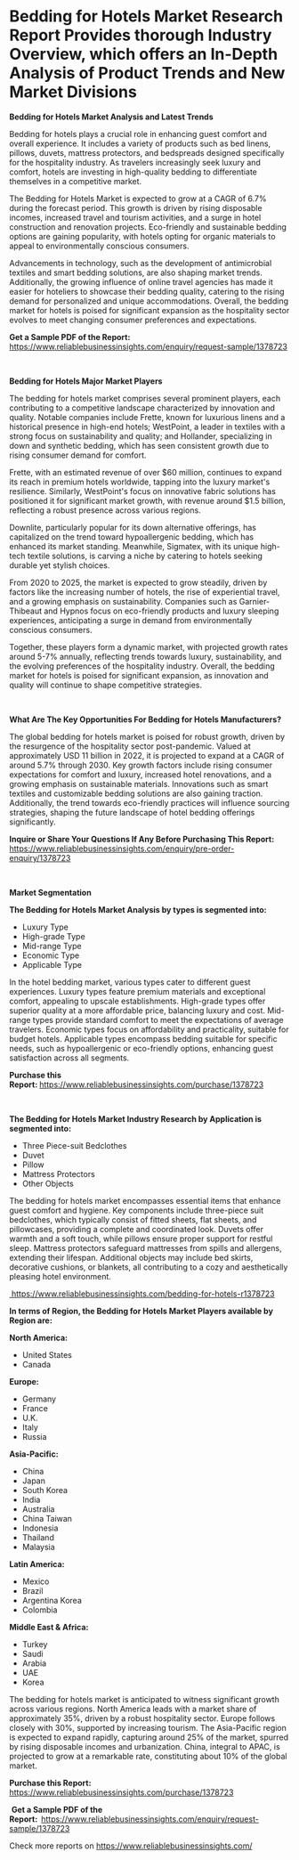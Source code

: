 <p><h1>Bedding for Hotels Market Research Report Provides thorough Industry Overview, which offers an In-Depth Analysis of Product Trends and New Market Divisions</h1></p><p><strong>Bedding for Hotels Market Analysis and Latest Trends</strong></p>
<p><p>Bedding for hotels plays a crucial role in enhancing guest comfort and overall experience. It includes a variety of products such as bed linens, pillows, duvets, mattress protectors, and bedspreads designed specifically for the hospitality industry. As travelers increasingly seek luxury and comfort, hotels are investing in high-quality bedding to differentiate themselves in a competitive market.</p><p>The Bedding for Hotels Market is expected to grow at a CAGR of 6.7% during the forecast period. This growth is driven by rising disposable incomes, increased travel and tourism activities, and a surge in hotel construction and renovation projects. Eco-friendly and sustainable bedding options are gaining popularity, with hotels opting for organic materials to appeal to environmentally conscious consumers.</p><p>Advancements in technology, such as the development of antimicrobial textiles and smart bedding solutions, are also shaping market trends. Additionally, the growing influence of online travel agencies has made it easier for hoteliers to showcase their bedding quality, catering to the rising demand for personalized and unique accommodations. Overall, the bedding market for hotels is poised for significant expansion as the hospitality sector evolves to meet changing consumer preferences and expectations.</p></p>
<p><strong>Get a Sample PDF of the Report:&nbsp;</strong> <a href="https://www.reliablebusinessinsights.com/enquiry/request-sample/1378723?utm_campaign=2302&utm_medium=2&utm_source=Github&utm_content=ia&utm_term=04042025&utm_id=bedding-for-hotels">https://www.reliablebusinessinsights.com/enquiry/request-sample/1378723</a></p>
<p>&nbsp;</p>
<p><strong>Bedding for Hotels Major Market Players</strong></p>
<p><p>The bedding for hotels market comprises several prominent players, each contributing to a competitive landscape characterized by innovation and quality. Notable companies include Frette, known for luxurious linens and a historical presence in high-end hotels; WestPoint, a leader in textiles with a strong focus on sustainability and quality; and Hollander, specializing in down and synthetic bedding, which has seen consistent growth due to rising consumer demand for comfort.</p><p>Frette, with an estimated revenue of over $60 million, continues to expand its reach in premium hotels worldwide, tapping into the luxury market's resilience. Similarly, WestPoint's focus on innovative fabric solutions has positioned it for significant market growth, with revenue around $1.5 billion, reflecting a robust presence across various regions.</p><p>Downlite, particularly popular for its down alternative offerings, has capitalized on the trend toward hypoallergenic bedding, which has enhanced its market standing. Meanwhile, Sigmatex, with its unique high-tech textile solutions, is carving a niche by catering to hotels seeking durable yet stylish choices.</p><p>From 2020 to 2025, the market is expected to grow steadily, driven by factors like the increasing number of hotels, the rise of experiential travel, and a growing emphasis on sustainability. Companies such as Garnier-Thibeaut and Hypnos focus on eco-friendly products and luxury sleeping experiences, anticipating a surge in demand from environmentally conscious consumers.</p><p>Together, these players form a dynamic market, with projected growth rates around 5-7% annually, reflecting trends towards luxury, sustainability, and the evolving preferences of the hospitality industry. Overall, the bedding market for hotels is poised for significant expansion, as innovation and quality will continue to shape competitive strategies.</p></p>
<p>&nbsp;</p>
<p><strong>What Are The Key Opportunities For Bedding for Hotels Manufacturers?</strong></p>
<p><p>The global bedding for hotels market is poised for robust growth, driven by the resurgence of the hospitality sector post-pandemic. Valued at approximately USD 11 billion in 2022, it is projected to expand at a CAGR of around 5.7% through 2030. Key growth factors include rising consumer expectations for comfort and luxury, increased hotel renovations, and a growing emphasis on sustainable materials. Innovations such as smart textiles and customizable bedding solutions are also gaining traction. Additionally, the trend towards eco-friendly practices will influence sourcing strategies, shaping the future landscape of hotel bedding offerings significantly.</p></p>
<p><strong>Inquire or Share Your Questions If Any Before Purchasing This Report:</strong> <a href="https://www.reliablebusinessinsights.com/enquiry/pre-order-enquiry/1378723?utm_campaign=2302&utm_medium=2&utm_source=Github&utm_content=ia&utm_term=04042025&utm_id=bedding-for-hotels">https://www.reliablebusinessinsights.com/enquiry/pre-order-enquiry/1378723</a></p>
<p>&nbsp;</p>
<p><strong>Market Segmentation</strong></p>
<p><strong>The Bedding for Hotels Market Analysis by types is segmented into:</strong></p>
<p><ul><li>Luxury Type</li><li>High-grade Type</li><li>Mid-range Type</li><li>Economic Type</li><li>Applicable Type</li></ul></p>
<p><p>In the hotel bedding market, various types cater to different guest experiences. Luxury types feature premium materials and exceptional comfort, appealing to upscale establishments. High-grade types offer superior quality at a more affordable price, balancing luxury and cost. Mid-range types provide standard comfort to meet the expectations of average travelers. Economic types focus on affordability and practicality, suitable for budget hotels. Applicable types encompass bedding suitable for specific needs, such as hypoallergenic or eco-friendly options, enhancing guest satisfaction across all segments.</p></p>
<p><strong>Purchase this Report:&nbsp;</strong><a href="https://www.reliablebusinessinsights.com/purchase/1378723?utm_campaign=2302&utm_medium=2&utm_source=Github&utm_content=ia&utm_term=04042025&utm_id=bedding-for-hotels">https://www.reliablebusinessinsights.com/purchase/1378723</a></p>
<p>&nbsp;</p>
<p><strong>The Bedding for Hotels Market Industry Research by Application is segmented into:</strong></p>
<p><ul><li>Three Piece-suit Bedclothes</li><li>Duvet</li><li>Pillow</li><li>Mattress Protectors</li><li>Other Objects</li></ul></p>
<p><p>The bedding for hotels market encompasses essential items that enhance guest comfort and hygiene. Key components include three-piece suit bedclothes, which typically consist of fitted sheets, flat sheets, and pillowcases, providing a complete and coordinated look. Duvets offer warmth and a soft touch, while pillows ensure proper support for restful sleep. Mattress protectors safeguard mattresses from spills and allergens, extending their lifespan. Additional objects may include bed skirts, decorative cushions, or blankets, all contributing to a cozy and aesthetically pleasing hotel environment.</p></p>
<p><a href="https://www.reliablebusinessinsights.com/bedding-for-hotels-r1378723?utm_campaign=2302&utm_medium=2&utm_source=Github&utm_content=ia&utm_term=04042025&utm_id=bedding-for-hotels">&nbsp;https://www.reliablebusinessinsights.com/bedding-for-hotels-r1378723</a></p>
<p><strong>In terms of Region, the Bedding for Hotels Market Players available by Region are:</strong></p>
<p>
    <p> <strong> North America: </strong>
        <ul>
            <li>United States</li>
            <li>Canada</li>
        </ul>
        </p> 
    <p> <strong> Europe: </strong>
        <ul>
            <li>Germany</li>
            <li>France</li>
            <li>U.K.</li>
            <li>Italy</li>
            <li>Russia</li>
        </ul>
        </p> 
    <p> <strong> Asia-Pacific: </strong>
        <ul>
            <li>China</li>
            <li>Japan</li>
            <li>South Korea</li>
            <li>India</li>
            <li>Australia</li>
            <li>China Taiwan</li>
            <li>Indonesia</li>
            <li>Thailand</li>
            <li>Malaysia</li>
        </ul>
        </p> 
    <p> <strong> Latin America: </strong>
        <ul>
            <li>Mexico</li>
            <li>Brazil</li>
            <li>Argentina Korea</li>
            <li>Colombia</li>
        </ul>
        </p> 
    <p> <strong> Middle East & Africa: </strong>
        <ul>
            <li>Turkey</li>
            <li>Saudi</li>
            <li>Arabia</li>
            <li>UAE</li>
            <li>Korea</li>
        </ul>
    </p>
    </p>
<p><p>The bedding for hotels market is anticipated to witness significant growth across various regions. North America leads with a market share of approximately 35%, driven by a robust hospitality sector. Europe follows closely with 30%, supported by increasing tourism. The Asia-Pacific region is expected to expand rapidly, capturing around 25% of the market, spurred by rising disposable incomes and urbanization. China, integral to APAC, is projected to grow at a remarkable rate, constituting about 10% of the global market.</p></p>
<p><strong>Purchase this Report: </strong><a href="https://www.reliablebusinessinsights.com/purchase/1378723?utm_campaign=2302&utm_medium=2&utm_source=Github&utm_content=ia&utm_term=04042025&utm_id=bedding-for-hotels">https://www.reliablebusinessinsights.com/purchase/1378723</a></p>
<p>&nbsp;<strong>Get a Sample PDF of the Report:&nbsp;&nbsp;</strong><a href="https://www.reliablebusinessinsights.com/enquiry/request-sample/1378723?utm_campaign=2302&utm_medium=2&utm_source=Github&utm_content=ia&utm_term=04042025&utm_id=bedding-for-hotels">https://www.reliablebusinessinsights.com/enquiry/request-sample/1378723</a></p>
<p><strong></strong></p>
<p>Check more reports on <a href="https://www.reliablebusinessinsights.com/?utm_campaign=2302&utm_medium=2&utm_source=Github&utm_content=ia&utm_term=04042025&utm_id=bedding-for-hotels">https://www.reliablebusinessinsights.com/</a></p>